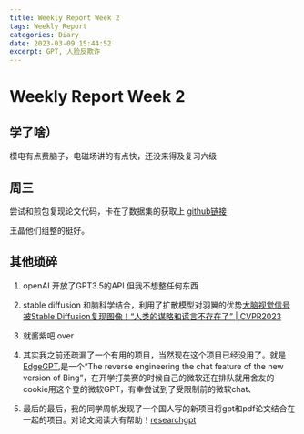 ```yaml
---
title: Weekly Report Week 2
tags: Weekly Report
categories: Diary
date: 2023-03-09 15:44:52
excerpt: GPT, 人脸反欺诈
---
```


# Weekly Report Week 2
## 学了啥） 
模电有点费脑子，电磁场讲的有点快，还没来得及复习六级
## 周三
尝试和煎包复现论文代码，卡在了数据集的获取上 [github链接](https://github.com/SoftwareGift/FeatherNets_Face-Anti-spoofing-Attack-Detection-Challenge-CVPR2019)

王晶他们组整的挺好。

## 其他琐碎
1. openAI 开放了GPT3.5的API 但我不想整任何东西

2. stable diffusion 和脑科学结合，利用了扩散模型对羽翼的优势[大脑视觉信号被Stable Diffusion复现图像！“人类的谋略和谎言不存在了” | CVPR2023](https://mp.weixin.qq.com/s/1wloJt03QdCTRBTe7qZSvA)

3. 就酱紫吧 over

4. 其实我之前还疏漏了一个有用的项目，当然现在这个项目已经没用了。就是[EdgeGPT](https://github.com/acheong08/EdgeGPT),是一个“The reverse engineering the chat feature of the new version of Bing”，在开学打美赛的时候自己的微软还在排队就用舍友的cookie用这个登的微软GPT，有幸尝试到了受限制前的微软chat、

5. 最后的最后，我的同学周帆发现了一个国人写的新项目将gpt和pdf论文结合在一起的项目。对论文阅读大有帮助！[researchgpt](https://github.com/mukulpatnaik/researchgpt)